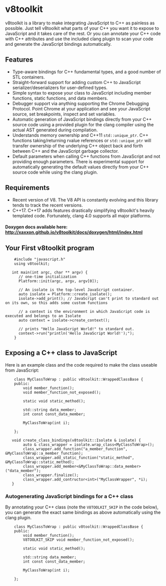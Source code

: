 # v8toolkit
v8toolkit is a library to make integrating JavaScript to C++ as painless as possible.   Just tell v8toolkit what 
parts of your C++ you want it to expose to JavaScript and it takes care of the rest.   Or you can annotate
your C++ code with C++ attributes and use the included clang plugin to scan your code and generate the JavaScript bindings
automatically.

## Features
* Type-aware bindings for C++ fundamental types, and a good number of STL containers.
* Straight-forward support for adding custom C++ to JavaScript serializer/deserializers for user-defined types.
* Simple syntax to expose your class to JavaScript including member functions, static functions,
and data members.
* Debugger support via anything supporting the Chrome Debugging Protocol.  Point Chrome at your application
and see your JavaScript source, set breakpoints, inspect and set variables.   
* Automatic generation of JavaScript bindings directly from your C++ source code using a provided plugin for 
the clang compiler using the actual AST generated during compilation.
* Understands memory ownership and C++11 `std::unique_ptr`.   C++ functions taking/returning rvalue references 
or `std::unique_ptr` will transfer ownership of the underlying C++ object back and forth between C++ and the
JavaScript garbage collector.
* Default parameters when calling C++ functions from JavaScript and not providing enough parameters.  There is
experimental support for automatically generating the default values directly from your C++ source code while
using the clang plugin.

## Requirements
* Recent version of V8.  The V8 API is constantly evolving and this library tends to track the recent versions.
* C++17.  C++17 adds features drastically simplifying v8toolkit's heavily templated code.  Fortunately, clang 4.0
supports all major platforms.  

#### Doxygen docs available here: http://xaxxon.github.io/v8toolkit/docs/doxygen/html/index.html

   

## Your First v8toolkit program

```language-c++
    #include "javascript.h"
    using v8toolkit;
   
   int main(int argc, char ** argv) {
      // one-time initialization
      Platform::init(argc, argv, argv[0]); 
      
      // An isolate is the top-level JavaScript container.
      auto isolate = Platform::create_isolate();
      isolate->add_print(); // JavaScript can't print to standard out on its own, so this adds some custom functions
        
      // a context is the environment in which JavaScript code is executed and belongs to an Isolate
      auto context = isolate->create_context();
      
      // prints "Hello JavaScript World!" to standard out.
      context->run("println('Hello JavaScript World!');");
    }
```

## Exposing a C++ class to JavaScript

Here is an example class and the code required to make the class useable from JavaScript:

```language-c++
    class MyClassToWrap : public v8toolkit::WrappedClassBase {
    public:
        void member_function();
        void member_function_not_exposed();
        
        static void static_method();

        std::string data_member;
        int const const_data_member;
        
        MyClassToWrap(int i);

    };

   void create_class_bindings(v8toolkit::Isolate & isolate) {
        auto & class_wrapper = isolate.wrap_class<MyClassToWrap>();
        class_wrapper.add_function("a_member_function", &MyClassToWrap::a_member_function);
        class_wrapper.add_static_function("static_method", &MyClassToWrap::static_method);
        class_wrapper.add_member<&MyClassToWrap::data_member>("data_member");
        class_wrapper.finalize();
        class_wrapper.add_contructor<int>("MyClassWrapper", *i);
   }

```

### Autogenerating JavaScript bindings for a C++ class

By annotating your C++ class (note the `V8TOOLKIT_SKIP` in the code below), you can generate the exact same bindings 
as above automatically using the clang plugin.  


```language-c++
    class MyClassToWrap : public v8toolkit::WrappedClassBase {
    public:
        void member_function();
        V8TOOLKIT_SKIP void member_function_not_exposed(); 
        
        static void static_method();

        std::string data_member;
        int const const_data_member;
        
        MyClassToWrap(int i);

    };
```
